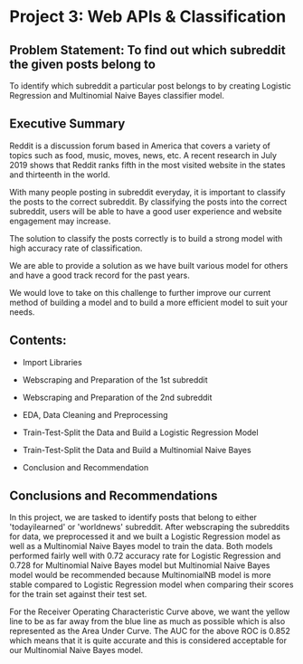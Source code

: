 # Project 3: Web APIs & Classification

## Problem Statement: To find out which subreddit the given posts belong to

To identify which subreddit a particular post belongs to by creating Logistic Regression and Multinomial Naive Bayes classifier model.


## Executive Summary

Reddit is a discussion forum based in America that covers a variety of topics such as food, music, moves, news, etc. A recent research in July 2019 shows that Reddit ranks fifth in the most visited website in the states and thirteenth in the world.

With many people posting in subreddit everyday, it is important to classify the posts to the correct subreddit. By classifying the posts into the correct subreddit, users will be able to have a good user experience and website engagement may increase.

The solution to classify the posts correctly is to build a strong model with high accuracy rate of classification. 

We are able to provide a solution as we have built various model for others and have a good track record for the past years.

We would love to take on this challenge to further improve our current method of building a model and to build a more efficient model to suit your needs.


## Contents:
- Import Libraries

- Webscraping and Preparation of the 1st subreddit

- Webscraping and Preparation of the 2nd subreddit

- EDA, Data Cleaning and Preprocessing

- Train-Test-Split the Data and Build a Logistic Regression Model

- Train-Test-Split the Data and Build a Multinomial Naive Bayes

- Conclusion and Recommendation



## Conclusions and Recommendations
In this project, we are tasked to identify posts that belong to either 'todayilearned' or 'worldnews' subreddit. After webscraping the subreddits for data, we preprocessed it and we built a Logistic Regression model as well as a Multinomial Naive Bayes model to train the data. Both models performed fairly well with 0.72 accuracy rate for Logistic Regression and 0.728 for Multinomial Naive Bayes model but Multinomial Naive Bayes model would be recommended because MultinomialNB model is more stable compared to Logistic Regression model when comparing their scores for the train set against their test set. 

For the Receiver Operating Characteristic Curve above, we want the yellow line to be as far away from the blue line as much as possible which is also represented as the Area Under Curve. The AUC for the above ROC is 0.852 which means that it is quite accurate and this is considered acceptable for our Multinomial Naive Bayes model.

